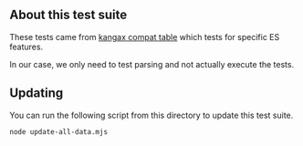 ## About this test suite

These tests came from [kangax compat table](https://github.com/kangax/compat-table) which tests for specific ES features.

In our case, we only need to test parsing and not actually execute the tests.

## Updating

You can run the following script from this directory to update this test suite.

```sh
node update-all-data.mjs
```